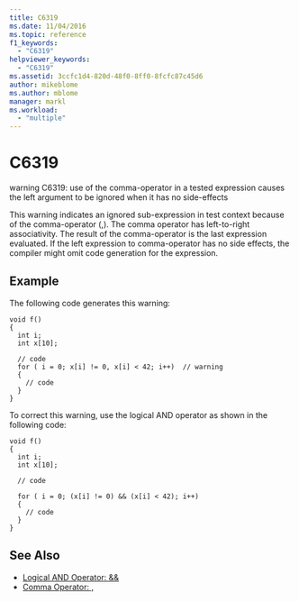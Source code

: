 ```yaml
---
title: C6319
ms.date: 11/04/2016
ms.topic: reference
f1_keywords:
  - "C6319"
helpviewer_keywords:
  - "C6319"
ms.assetid: 3ccfc1d4-820d-48f0-8ff0-8fcfc87c45d6
author: mikeblome
ms.author: mblome
manager: markl
ms.workload:
  - "multiple"
---
```

# C6319
warning C6319: use of the comma-operator in a tested expression causes the left argument to be ignored when it has no side-effects

 This warning indicates an ignored sub-expression in test context because of the comma-operator (,). The comma operator has left-to-right associativity. The result of the comma-operator is the last expression evaluated. If the left expression to comma-operator has no side effects, the compiler might omit code generation for the expression.

## Example
 The following code generates this warning:

```
void f()
{
  int i;
  int x[10];

  // code
  for ( i = 0; x[i] != 0, x[i] < 42; i++)  // warning
  {
    // code
  }
}
```

 To correct this warning, use the logical AND operator as shown in the following code:

```
void f()
{
  int i;
  int x[10];

  // code

  for ( i = 0; (x[i] != 0) && (x[i] < 42); i++)
  {
    // code
  }
}
```

## See Also

- [Logical AND Operator: &&](/cpp/cpp/logical-and-operator-amp-amp)
- [Comma Operator: ,](/cpp/cpp/comma-operator)

